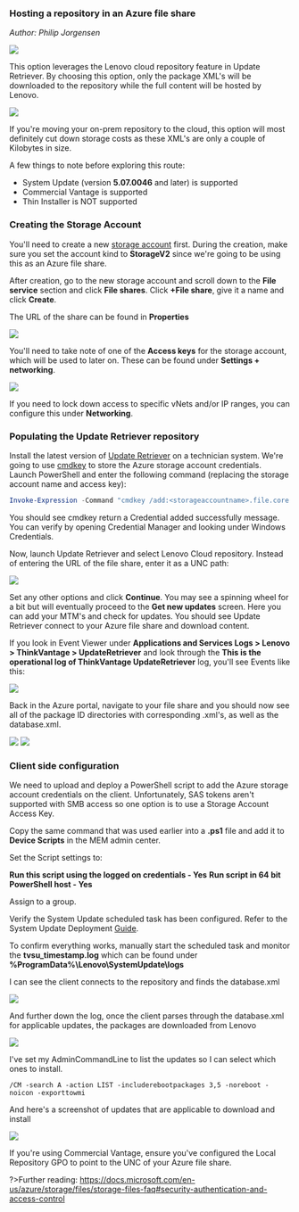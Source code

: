 ### Hosting a repository in an Azure file share 
*Author: Philip Jorgensen*

![](../img/2020/az_fs/azurefs.jpg)

This option leverages the Lenovo cloud repository feature in Update Retriever.  By choosing this option, only the package XML's will be downloaded to the repository while the full content will be hosted by Lenovo. 

![](../img/2020/az_fs/image1.jpg) 

If you're moving your on-prem repository to the cloud, this option will most definitely cut down storage costs as these XML's are only a couple of Kilobytes in size.

A few things to note before exploring this route:

* System Update (version **5.07.0046** and later) is supported
* Commercial Vantage is supported
* Thin Installer is NOT supported

### Creating the Storage Account
You'll need to create a new [storage account](https://docs.microsoft.com/en-us/azure/storage/common/storage-account-create?tabs=azure-portal#create-a-storage-account) first.  During the creation, make sure you set the account kind to **StorageV2** since we're going to be using this as an Azure file share. 

After creation, go to the new storage account and scroll down to the **File service** section and click **File shares**.  Click **+File share**, give it a name and click **Create**.

The URL of the share can be found in **Properties**

![](../img/2020/az_fs/image2.jpg)

You'll need to take note of one of the **Access keys** for the storage account, which will be used to later on.  These can be found under **Settings + networking**.

![](../img/2020/az_fs/image3.jpg)

If you need to lock down access to specific vNets and/or IP ranges, you can configure this under **Networking**.

### Populating the Update Retriever repository
Install the latest version of [Update Retriever](https://support.lenovo.com/solutions/ht037099) on a technician system.  We're going to use [cmdkey](https://docs.microsoft.com/en-us/windows-server/administration/windows-commands/cmdkey) to store the Azure storage account credentials.  Launch PowerShell and enter the following command (replacing the storage account name and access key):
```powershell
Invoke-Expression -Command "cmdkey /add:<storageaccountname>.file.core.windows.net /user:Azure\<storageaccountname> /pass:<accesskey>"
```

You should see cmdkey return a Credential added successfully message.  You can verify by opening Credential Manager and looking under Windows Credentials.

Now, launch Update Retriever and select Lenovo Cloud repository.  Instead of entering the URL of the file share, enter it as a UNC path:

![](../img/2020/az_fs/image4.jpg)

Set any other options and click **Continue**.  You may see a spinning wheel for a bit but will eventually proceed to the **Get new updates** screen.  Here you can add your MTM's and check for updates.  You should see Update Retriever connect to your Azure file share and download content.

If you look in Event Viewer under **Applications and Services Logs > Lenovo > ThinkVantage > UpdateRetriever** and look through the **This is the operational log of ThinkVantage UpdateRetriever** log, you'll see Events like this:

![](../img/2020/az_fs/image5.jpg)

Back in the Azure portal, navigate to your file share and you should now see all of the package ID directories with corresponding .xml's, as well as the database.xml.

![](../img/2020/az_fs/image6.jpg) ![](../img/2020/az_fs/image7.jpg)

### Client side configuration
We need to upload and deploy a PowerShell script to add the Azure storage account credentials on the client.  Unfortunately, SAS tokens aren't supported with SMB access so one option is to use a Storage Account Access Key.

Copy the same command that was used earlier into a **.ps1** file and add it to **Device Scripts** in the MEM admin center.

Set the Script settings to:

**Run this script using the logged on credentials - Yes**
**Run script in 64 bit PowerShell host - Yes**

Assign to a group.

Verify the System Update scheduled task has been configured.  Refer to the System Update Deployment [Guide]((su/su_dg.md)).

To confirm everything works, manually start the scheduled task and monitor the **tvsu_timestamp.log** which can be found under **%ProgramData%\Lenovo\SystemUpdate\logs**

I can see the client connects to the repository and finds the database.xml

![](../img/2020/az_fs/image8.jpg)

And further down the log, once the client parses through the database.xml for applicable updates, the packages are downloaded from Lenovo

![](../img/2020/az_fs/image10.jpg)

I've set my AdminCommandLine to list the updates so I can select which ones to install.

```
/CM -search A -action LIST -includerebootpackages 3,5 -noreboot -noicon -exporttowmi
```

And here's a screenshot of updates that are applicable to download and install

![](../img/2020/az_fs/image11.jpg)

If you're using Commercial Vantage, ensure you've configured the Local Repository GPO to point to the UNC of your Azure file share.

?>Further reading: https://docs.microsoft.com/en-us/azure/storage/files/storage-files-faq#security-authentication-and-access-control